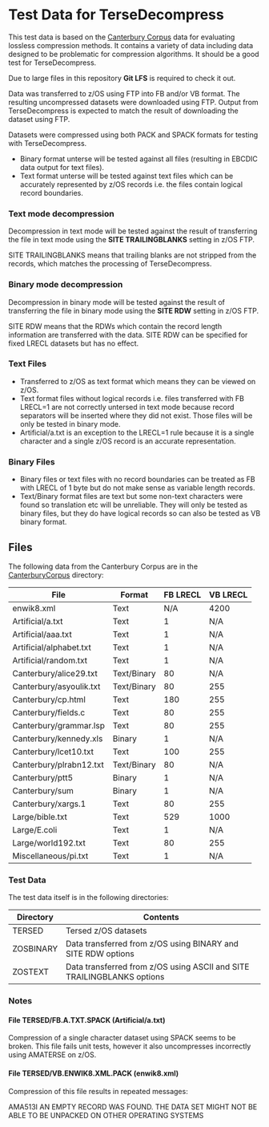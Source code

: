 # Test Data for TerseDecompress #

This test data is based on the [Canterbury Corpus](https://corpus.canterbury.ac.nz/) data for evaluating lossless compression methods. It contains a variety of data including data designed to be problematic for compression algorithms. It should be a good test for TerseDecompress.

Due to large files in this repository **Git LFS** is required to check it out.

Data was transferred to z/OS using FTP into FB and/or VB format. The resulting uncompressed datasets were downloaded using FTP. Output from TerseDecompress is expected to match the result of downloading the dataset using FTP.

Datasets were compressed using both PACK and SPACK formats for testing with TerseDecompress.
 
- Binary format unterse will be tested against all files (resulting in EBCDIC data output for text files).
- Text format unterse will be tested against text files which can be accurately represented by z/OS records i.e. the files contain logical record boundaries.

### Text mode decompression

Decompression in text mode will be tested against the result of transferring the file in text mode using the **SITE TRAILINGBLANKS** setting in z/OS FTP.

SITE TRAILINGBLANKS means that trailing blanks are not stripped from the records, which matches the processing of TerseDecompress. 

### Binary mode decompression

Decompression in binary mode will be tested against the result of transferring the file in binary mode using the **SITE RDW** setting in z/OS FTP.

SITE RDW means that the RDWs which contain the record length information are transferred with the data. SITE RDW can be specified for fixed LRECL datasets but has no effect.

### Text Files

- Transferred to z/OS as text format which means they can be viewed on z/OS.
- Text format files without logical records i.e. files transferred with FB LRECL=1 are not correctly untersed in text mode because record separators will be inserted where they did not exist. Those files will be only be tested in binary mode.
- Artificial/a.txt is an exception to the LRECL=1 rule because it is a single character and a single z/OS record is an accurate representation.

### Binary Files

- Binary files or text files with no record boundaries can be treated as FB with LRECL of 1 byte but do not make sense as variable length records.
- Text/Binary format files are text but some non-text characters were found so
translation etc will be unreliable. They will only be tested as binary files, but they do have logical records so can also be tested as VB binary format.

## Files

The following data from the Canterbury Corpus are in the [CanterburyCorpus](./CanterburyCorpus) directory:


| File                      | Format      | FB LRECL | VB LRECL |
| ------------------------- | ----------- | -------- | -------- |
| enwik8.xml                | Text        |      N/A |     4200 |
| Artificial/a.txt          | Text        |        1 |      N/A |
| Artificial/aaa.txt        | Text        |        1 |      N/A |
| Artificial/alphabet.txt   | Text        |        1 |      N/A |
| Artificial/random.txt     | Text        |        1 |      N/A |
| Canterbury/alice29.txt    | Text/Binary |       80 |      N/A |
| Canterbury/asyoulik.txt   | Text/Binary |       80 |      255 |
| Canterbury/cp.html        | Text        |      180 |      255 |
| Canterbury/fields.c       | Text        |       80 |      255 |
| Canterbury/grammar.lsp    | Text        |       80 |      255 |
| Canterbury/kennedy.xls    | Binary      |        1 |      N/A |
| Canterbury/lcet10.txt     | Text        |      100 |      255 |
| Canterbury/plrabn12.txt   | Text/Binary |       80 |      N/A |
| Canterbury/ptt5           | Binary      |        1 |      N/A |
| Canterbury/sum            | Binary      |        1 |      N/A |
| Canterbury/xargs.1        | Text        |       80 |      255 |
| Large/bible.txt           | Text        |      529 |     1000 |
| Large/E.coli              | Text        |        1 |      N/A |
| Large/world192.txt        | Text        |       80 |      255 |
| Miscellaneous/pi.txt      | Text        |        1 |      N/A |


### Test Data

The test data itself is in the following directories:

| Directory | Contents                                                               |
| --------- | ---------------------------------------------------------------------- |
| TERSED    | Tersed z/OS datasets                                                   | 
| ZOSBINARY | Data transferred from z/OS using BINARY and SITE RDW options           |
| ZOSTEXT   | Data transferred from z/OS using ASCII and SITE TRAILINGBLANKS options |


### Notes

#### File TERSED/FB.A.TXT.SPACK (Artificial/a.txt)

Compression of a single character dataset using SPACK seems to be broken. This file fails unit tests, however it also uncompresses incorrectly using AMATERSE on z/OS.

#### File TERSED/VB.ENWIK8.XML.PACK (enwik8.xml)

Compression of this file results in repeated messages:

AMA513I  AN EMPTY RECORD WAS FOUND. THE DATA SET MIGHT NOT BE ABLE TO BE UNPACKED ON OTHER OPERATING SYSTEMS 